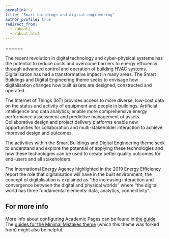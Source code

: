 ```yaml
---
permalink: /
title: "Smart buildings and digital engineering"
author_profile: true
redirect_from: 
  - /about/
  - /about.html
---
```


======

The recent revolution in digital technology and cyber-physical systems has the potential to reduce costs and overcome barriers to energy efficiency through advanced control and operation of building HVAC systems. Digitalisation has had a transformative impact in many areas. The Smart Buildings and Digital Engineering theme seeks to envisage how digitalisation changes how built assets are designed, constructed and operated.

The Internet of Things (IoT) provides access to more diverse, low-cost data on the status and activity of equipment and people in buildings. Artificial intelligence and data analytics; enable more comprehensive energy performance assessment and predictive management of assets. Collaborative design and project delivery platforms enable new opportunities for collaboration and multi-stakeholder interaction to achieve improved design and outcomes.

The activities within the Smart Buildings and Digital Engineering theme seek to understand and explore the potential of applying these technologies and how these technologies can be used to create better quality outcomes for end-users and all stakeholders.

The International Energy Agency highlighted in the 2019 Energy Efficiency report the role that digitalisation will have in the built environment; the concept of digitalisation is explained as “the increasing interaction and convergence between the digital and physical worlds” where “the digital world has three fundamental elements:  data, analytics, connectivity”.   


For more info
------
More info about configuring Academic Pages can be found in [the guide](https://academicpages.github.io/markdown/). The [guides for the Minimal Mistakes theme](https://mmistakes.github.io/minimal-mistakes/docs/configuration/) (which this theme was forked from) might also be helpful.
